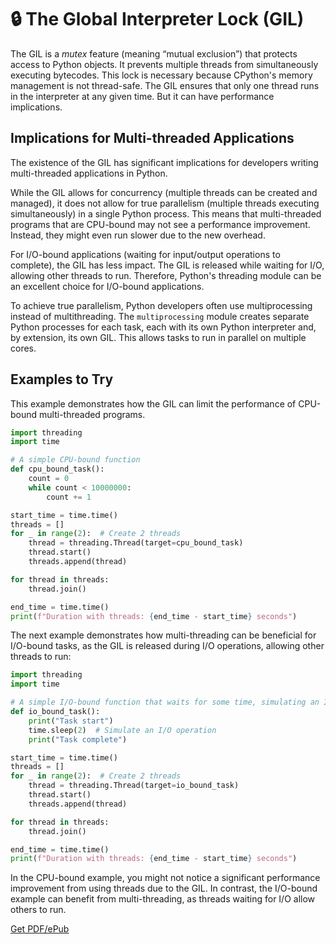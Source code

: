 # 🔒 The Global Interpreter Lock (GIL)

The GIL is a *mutex* feature (meaning “mutual exclusion”) that protects access to Python objects. It prevents multiple threads from simultaneously executing bytecodes. This lock is necessary because CPython's memory management is not thread-safe. The GIL ensures that only one thread runs in the interpreter at any given time. But it can have performance implications.

## Implications for Multi-threaded Applications

The existence of the GIL has significant implications for developers writing multi-threaded applications in Python.

While the GIL allows for concurrency (multiple threads can be created and managed), it does not allow for true parallelism (multiple threads executing simultaneously) in a single Python process. This means that multi-threaded programs that are CPU-bound may not see a performance improvement. Instead, they might even run slower due to the new overhead.

For I/O-bound applications (waiting for input/output operations to complete), the GIL has less impact. The GIL is released while waiting for I/O, allowing other threads to run. Therefore, Python's threading module can be an excellent choice for I/O-bound applications.

To achieve true parallelism, Python developers often use multiprocessing instead of multithreading. The `multiprocessing` module creates separate Python processes for each task, each with its own Python interpreter and, by extension, its own GIL. This allows tasks to run in parallel on multiple cores.

## Examples to Try

This example demonstrates how the GIL can limit the performance of CPU-bound multi-threaded programs.

```python
import threading
import time

# A simple CPU-bound function
def cpu_bound_task():
    count = 0
    while count < 10000000:
        count += 1

start_time = time.time()
threads = []
for _ in range(2):  # Create 2 threads
    thread = threading.Thread(target=cpu_bound_task)
    thread.start()
    threads.append(thread)

for thread in threads:
    thread.join()

end_time = time.time()
print(f"Duration with threads: {end_time - start_time} seconds")
```

The next example demonstrates how multi-threading can be beneficial for I/O-bound tasks, as the GIL is released during I/O operations, allowing other threads to run:

```python
import threading
import time

# A simple I/O-bound function that waits for some time, simulating an I/O operation
def io_bound_task():
    print("Task start")
    time.sleep(2)  # Simulate an I/O operation
    print("Task complete")

start_time = time.time()
threads = []
for _ in range(2):  # Create 2 threads
    thread = threading.Thread(target=io_bound_task)
    thread.start()
    threads.append(thread)

for thread in threads:
    thread.join()

end_time = time.time()
print(f"Duration with threads: {end_time - start_time} seconds")
```

In the CPU-bound example, you might not notice a significant performance improvement from using threads due to the GIL. In contrast, the I/O-bound example can benefit from multi-threading, as threads waiting for I/O allow others to run.


[Get PDF/ePub](https://makepythonfaster.gumroad.com/l/get)
